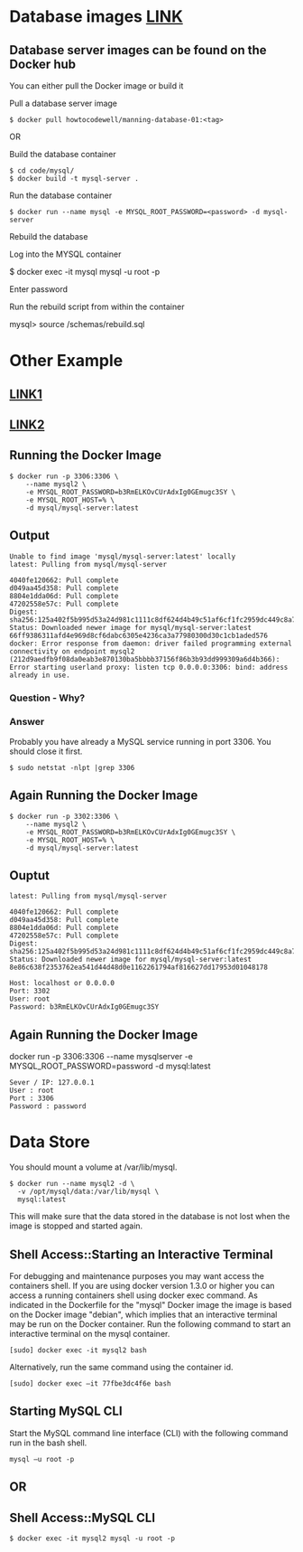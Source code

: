 # Database images [LINK](https://github.com/pfwd/manning-docker-in-motion/tree/unit-6-website-1#pull-a-database-server-image)
## Database server images can be found on the Docker hub

You can either pull the Docker image or build it

Pull a database server image
```
$ docker pull howtocodewell/manning-database-01:<tag>
```

OR

Build the database container
```
$ cd code/mysql/
$ docker build -t mysql-server . 
```

Run the database container
```
$ docker run --name mysql -e MYSQL_ROOT_PASSWORD=<password> -d mysql-server
```

Rebuild the database

Log into the MYSQL container

$ docker exec -it mysql mysql -u root -p

Enter password

Run the rebuild script from within the container

mysql> source /schemas/rebuild.sql


# Other Example
## [LINK1](https://github.com/sameersbn/docker-mysql)
## [LINK2](https://www.toadworld.com/platforms/oracle/w/wiki/11645.using-mysql-database-with-docker-engine)

## Running the Docker Image
```
$ docker run -p 3306:3306 \
    --name mysql2 \
    -e MYSQL_ROOT_PASSWORD=b3RmELKOvCUrAdxIg0GEmugc3SY \
    -e MYSQL_ROOT_HOST=% \
    -d mysql/mysql-server:latest
```
## Output
```
Unable to find image 'mysql/mysql-server:latest' locally
latest: Pulling from mysql/mysql-server

4040fe120662: Pull complete 
d049aa45d358: Pull complete 
8804e1dda06d: Pull complete 
47202558e57c: Pull complete 
Digest: sha256:125a402f5b995d53a24d981c1111c8df624d4b49c51af6cf1fc2959dc449c8a7
Status: Downloaded newer image for mysql/mysql-server:latest
66ff9386311afd4e969d8cf6dabc6305e4236ca3a77980300d30c1cb1aded576
docker: Error response from daemon: driver failed programming external connectivity on endpoint mysql2 (212d9aedfb9f08da0eab3e870130ba5bbbb37156f86b3b93dd999309a6d4b366): Error starting userland proxy: listen tcp 0.0.0.0:3306: bind: address already in use.
```
### Question - Why?
### Answer
Probably you have already a MySQL service running in port 3306. You should close it first.
```
$ sudo netstat -nlpt |grep 3306
```

## Again Running the Docker Image
```
$ docker run -p 3302:3306 \
    --name mysql2 \
    -e MYSQL_ROOT_PASSWORD=b3RmELKOvCUrAdxIg0GEmugc3SY \
    -e MYSQL_ROOT_HOST=% \
    -d mysql/mysql-server:latest
```
## Ouptut
```
latest: Pulling from mysql/mysql-server

4040fe120662: Pull complete 
d049aa45d358: Pull complete 
8804e1dda06d: Pull complete 
47202558e57c: Pull complete 
Digest: sha256:125a402f5b995d53a24d981c1111c8df624d4b49c51af6cf1fc2959dc449c8a7
Status: Downloaded newer image for mysql/mysql-server:latest
8e86c638f2353762ea541d44d48d0e1162261794af816627dd17953d01048178
```

```
Host: localhost or 0.0.0.0
Port: 3302
User: root
Password: b3RmELKOvCUrAdxIg0GEmugc3SY
```

## Again Running the Docker Image
docker run -p 3306:3306 --name mysqlserver -e MYSQL_ROOT_PASSWORD=password -d mysql:latest

```
Sever / IP: 127.0.0.1
User : root
Port : 3306
Password : password
```

# Data Store

You should mount a volume at /var/lib/mysql.
```
$ docker run --name mysql2 -d \
  -v /opt/mysql/data:/var/lib/mysql \
  mysql:latest
```

This will make sure that the data stored in the database is not lost when the image is stopped and started again.

## Shell Access::Starting an Interactive Terminal
For debugging and maintenance purposes you may want access the containers shell. If you are using docker version 1.3.0 or higher you can access a running containers shell using docker exec command. As indicated in the Dockerfile for the "mysql" Docker image the image is based on the Docker image "debian", which implies that an interactive terminal may be run on the Docker container. Run the following command to start an interactive terminal on the mysql container.
``` 
[sudo] docker exec -it mysql2 bash
```

Alternatively, run the same command using the container id.
``` 
[sudo] docker exec –it 77fbe3dc4f6e bash
```

## Starting MySQL CLI
Start the MySQL command line interface (CLI) with the following command run in the bash shell.
``` 
mysql –u root -p
```
## OR

## Shell Access::MySQL CLI
```
$ docker exec -it mysql2 mysql -u root -p
```
